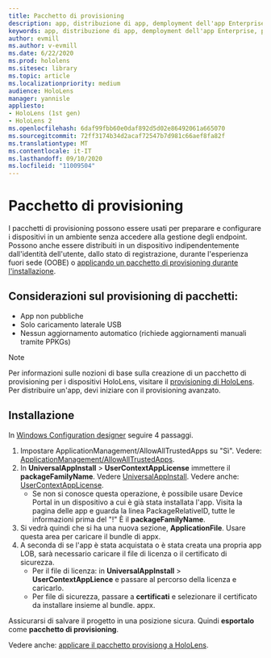 ```yaml
---
title: Pacchetto di provisioning
description: app, distribuzione di app, demployment dell'app Enterprise, provisioning
keywords: app, distribuzione di app, demployment dell'app Enterprise, provisioning
author: evmill
ms.author: v-evmill
ms.date: 6/22/2020
ms.prod: hololens
ms.sitesec: library
ms.topic: article
ms.localizationpriority: medium
audience: HoloLens
manager: yannisle
appliesto:
- HoloLens (1st gen)
- HoloLens 2
ms.openlocfilehash: 6daf99fbb60e0daf892d5d02e86492061a665070
ms.sourcegitcommit: 72ff3174b34d2acaf72547b7d981c66aef8fa82f
ms.translationtype: MT
ms.contentlocale: it-IT
ms.lasthandoff: 09/10/2020
ms.locfileid: "11009504"
---
```

# Pacchetto di provisioning

I pacchetti di provisioning possono essere usati per preparare e configurare i dispositivi in un ambiente senza accedere alla gestione degli endpoint. Possono anche essere distribuiti in un dispositivo indipendentemente dall'identità dell'utente, dallo stato di registrazione, durante l'esperienza fuori sede (OOBE) o [applicando un pacchetto di provisioning durante l'installazione](https://docs.microsoft.com/hololens/hololens-provisioning##apply-a-provisioning-package-to-hololens-during-setup).

## Considerazioni sul provisioning di pacchetti:
* App non pubbliche
* Solo caricamento laterale USB
* Nessun aggiornamento automatico (richiede aggiornamenti manuali tramite PPKGs)

> [!NOTE] 
> Per informazioni sulle nozioni di base sulla creazione di un pacchetto di provisioning per i dispositivi HoloLens, visitare il [provisioning di HoloLens](https://docs.microsoft.com/hololens/hololens-provisioning). Per distribuire un'app, devi iniziare con il provisioning avanzato. 

## Installazione

In [Windows Configuration designer](https://www.microsoft.com/store/productId/9NBLGGH4TX22) seguire 4 passaggi.

1. Impostare ApplicationManagement/AllowAllTrustedApps su "Sì". Vedere: [ApplicationManagement/AllowAllTrustedApps](https://docs.microsoft.com/windows/client-management/mdm/policy-csp-applicationmanagement#applicationmanagement-allowalltrustedapps).
2. In **UniversalAppInstall**  >  **UserContextAppLicense** immettere il **packageFamilyName**. Vedere [UniversalAppInstall](https://docs.microsoft.com/windows/configuration/wcd/wcd-universalappinstall). Vedere anche: [UserContextAppLicense](https://docs.microsoft.com/windows/configuration/wcd/wcd-universalappinstall#usercontextapplicense).
    - Se non si conosce questa operazione, è possibile usare Device Portal in un dispositivo a cui è già stata installata l'app. Visita la pagina delle app e guarda la linea PackageRelativeID, tutte le informazioni prima del "!" È il **packageFamilyName**.
3. Si vedrà quindi che si ha una nuova sezione, **ApplicationFile**. Usare questa area per caricare il bundle di appx. 
4. A seconda di se l'app è stata acquistata o è stata creata una propria app LOB, sarà necessario caricare il file di licenza o il certificato di sicurezza.
    - Per il file di licenza: in **UniversalAppInstall**  >  **UserContextAppLience** e passare al percorso della licenza e caricarlo. 
    - Per file di sicurezza, passare a **certificati** e selezionare il certificato da installare insieme al bundle. appx. 

Assicurarsi di salvare il progetto in una posizione sicura. Quindi **esportalo** come **pacchetto di provisioning**.  
    
Vedere anche: [applicare il pacchetto provisiong a HoloLens](https://docs.microsoft.com/hololens/hololens-provisioning#apply-a-provisioning-package-to-hololens-during-setup).
